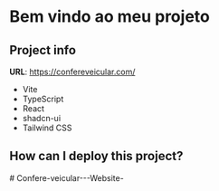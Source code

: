 # Bem vindo ao meu projeto

## Project info

**URL**: https://confereveicular.com/





- Vite
- TypeScript
- React
- shadcn-ui
- Tailwind CSS

## How can I deploy this project?

#   C o n f e r e - v e i c u l a r - - - W e b s i t e -  
 